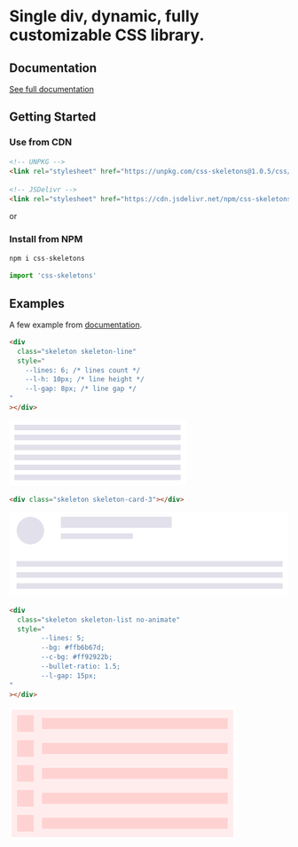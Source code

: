 # Single div, dynamic, fully customizable CSS library.

## Documentation

[See full documentation](https://dgknca.github.io/css-skeletons)

## Getting Started

### Use from CDN

```html
<!-- UNPKG -->
<link rel="stylesheet" href="https://unpkg.com/css-skeletons@1.0.5/css/css-skeletons.min.css"/>

<!-- JSDelivr -->
<link rel="stylesheet" href="https://cdn.jsdelivr.net/npm/css-skeletons@1.0.5/css/css-skeletons.min.css"/>
```

or

### Install from NPM

```js
npm i css-skeletons
```

```js
import 'css-skeletons'
```

## Examples

A few example from [documentation](https://dgknca.github.io/css-skeletons).

```html
<div
  class="skeleton skeleton-line"
  style="
    --lines: 6; /* lines count */
    --l-h: 10px; /* line height */
    --l-gap: 8px; /* line gap */
"
></div>
```

![example 1](./demo/assets/img/skeleton-line.png)

```html
<div class="skeleton skeleton-card-3"></div>
```

![example 2](./demo/assets/img/skeleton-card-3.png)

```html
<div
  class="skeleton skeleton-list no-animate"
  style="
        --lines: 5;
        --bg: #ffb6b67d;
        --c-bg: #ff92922b;
        --bullet-ratio: 1.5;
        --l-gap: 15px;
"
></div>
```

![example 3](./demo/assets/img/skeleton-list.png)
